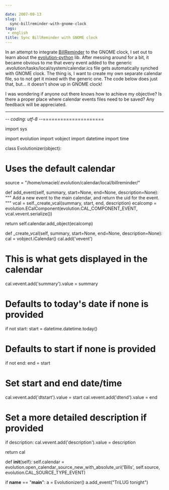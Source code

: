 ```yaml
---

date: 2007-09-13
slug: |
  sync-billreminder-with-gnome-clock
tags:
 - english
title: Sync BillReminder with GNOME clock
---
```


In an attempt to integrate [BillReminder](http://billreminder.sf.net) to
the GNOME clock, I set out to learn about the
[evolution-python](http://www.conduit-project.org/wiki/evolution-python)
lib. After messing around for a bit, it became obvious to me that every
event added to the generic .evolution/tasks/local/system/calendar.ics
file gets automatically synched with GNOME clock. The thing is, I want
to create my own separate calendar file, so to not get it mixed with the
generic one. The code below does just that, but... it doesn't show up in
GNOME clock!

I was wondering if anyone out there knows how to achieve my objective?
Is there a proper place where calendar events files need to be saved?
Any feedback will be appreciated.

------------------------------------------------------------------------

\-*- coding: utf-8 -*-=====================

import sys

import evolution import vobject import datetime import time

class Evolutionizer(object):

# Uses the default calendar

source = "/home/omaciel/.evolution/calendar/local/billreminder/"

def add_event(self, summary, start=None, end=None, description=None):
""" Add a new event to the main calendar, and return the uid for the
event. """ vcal = self.\_create_vcal(summary, start, end, description)
ecalcomp = evolution.ECalComponent(evolution.CAL_COMPONENT_EVENT,
vcal.vevent.serialize())

return self.calendar.add_object(ecalcomp)

def \_create_vcal(self, summary, start=None, end=None,
description=None): cal = vobject.iCalendar() cal.add('vevent')

# This is what gets displayed in the calendar

cal.vevent.add('summary').value = summary

# Defaults to today's date if none is provided

if not start: start = datetime.datetime.today()

# Defaults to start if none is provided

if not end: end = start

# Set start and end date/time

cal.vevent.add('dtstart').value = start cal.vevent.add('dtend').value =
end

# Set a more detailed description if provided

if description: cal.vevent.add('description').value = description

return cal

def **init**(self): self.calendar =
evolution.open_calendar_source_new_with_absolute_uri('Bills',
self.source, evolution.CAL_SOURCE_TYPE_EVENT)

if **name** == "**main**": a = Evolutionizer() a.add_event("TriLUG
tonight")
